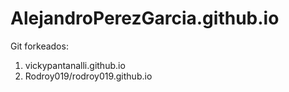 # AlejandroPerezGarcia.github.io

Git forkeados:

1) vickypantanalli.github.io
2)  Rodroy019/rodroy019.github.io
